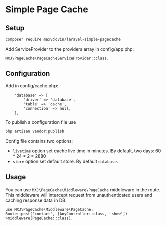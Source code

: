 # Simple Page Cache

## Setup
```
composer require maxvdovin/laravel-simple-pagecache
```

Add ServiceProvider to the providers array in config/app.php:

```
MXJ\PageCache\PageCacheServiceProvider::class,
```

## Configuration
Add in config/cache.php:
```
    'database' => [
        'driver' => 'database',
        'table' => 'cache',
        'connection' => null,
    ],
```

To publish a configuration file use

```
php artisan vendor:publish
```

 Config file contains two options:
 * ``livetime`` option set cache live time in minutes. By default, two days: 60 * 24 * 2 = 2880
 * ``store`` option set default store. By default `database`.

## Usage
You can use `MXJ\PageCache\Middleware\PageCache` middleware in the route. 
This middleware will intercept request from unauthenticated users and caching response data in DB.

```
use MXJ\PageCache\Middleware\PageCache;
Route::post('contact', [AnyController::class, 'show'])->middleware(PageCache::class);
```
